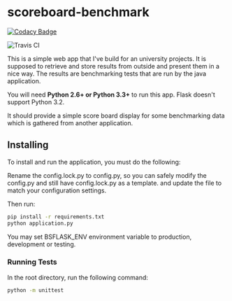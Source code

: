 # scoreboard-benchmark 

[![Codacy Badge](https://api.codacy.com/project/badge/Grade/5898b8005f634dc48c611a3c3337d30e)](https://www.codacy.com/app/Metonimie/benchmark-scoreboard?utm_source=github.com&utm_medium=referral&utm_content=Metonimie/benchmark-scoreboard&utm_campaign=badger)

![Travis CI](https://travis-ci.com/Metonimie/benchmark-scoreboard.svg?token=A1YGCrBhxwT3nHmAHZ9Q&branch=master)

This is a simple web app that I've build for an university projects.
It is supposed to retrieve and store results from outside and present them in a nice way.
The results are benchmarking tests that are run by the java application.

You will need **Python 2.6+ or Python 3.3+**  to run this app.
Flask doesn't support Python 3.2.

It should provide a simple score board display
for some benchmarking data which is gathered from another application.

## Installing

To install and run the application, you must do the following:

Rename the config.lock.py to config.py, so you can safely modify the config.py and still have
config.lock.py as a template.
and update the file to match your configuration settings.

Then run:

```bash
pip install -r requirements.txt
python application.py
```
You may set BSFLASK_ENV environment variable to production, development or testing.
### Running Tests

In the root directory, run the following command:

```bash
python -m unittest
```
